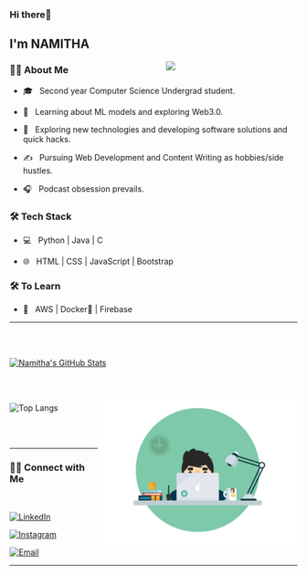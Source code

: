 ### Hi there👋 <h2> I'm NAMITHA</h2>

<img align='right' src="https://media.giphy.com/media/M9gbBd9nbDrOTu1Mqx/giphy.gif" width="230">

<h3> 👩🏽 About Me </h3>


- 🎓 &nbsp; Second year Computer Science Undergrad student.

- 🌱 &nbsp; Learning about ML models and exploring Web3.0.

- 🤔 &nbsp; Exploring new technologies and developing software solutions and quick hacks.

- ✍️ &nbsp; Pursuing Web Development and Content Writing as hobbies/side hustles.

- 🎧 &nbsp; Podcast obsession prevails.




<h3>🛠 Tech Stack</h3>

- 💻 &nbsp; Python | Java | C 

- 🌐 &nbsp; HTML | CSS | JavaScript | Bootstrap 

<!--

- 🛢 &nbsp; MySQL | Node.js

- 🔧 &nbsp; Git | Markdown |

- 🖥 &nbsp; Canva | Photoshop | Figma 

-->



<h3>🛠 To Learn</h3>

- 🔧 &nbsp; AWS | Docker🐳 | Firebase

<hr>



<br/><br/>

[![Namitha's GitHub Stats](https://github-readme-stats.vercel.app/api?username=Namitha-S-11465&show_icons=true)](https://github.com/Namitha-S-11465)

<br/>

<br/>

<img src="https://github.com/nirala69/nirala69/blob/master/70804f7e25b11f29db904f2fa7b4cd9d.gif" width="350" align='right'>

![Top Langs](https://github-readme-stats.vercel.app/api/top-langs/?username=Namitha-S-11465&show_icons=true)

<br><br>



<hr>



<h3> 🤝🏻 Connect with Me </h3>

<br>



<p align="center">


<a href="https://www.linkedin.com/in/namitha-s-734664252/"><img alt="LinkedIn" src="https://img.shields.io/badge/LinkedIn-Namitha%20S-blue?style=flat-square&logo=linkedin"></a>

<a href="https://instagram.com/namitha_._s?igshid=OTk0YzhjMDVlZA=="><img alt="Instagram" src="https://img.shields.io/badge/Instagram-namitha_._s-black?style=flat-square&logo=instagram"></a>

<a href="mailto:namigowri2006@gmail.com"><img alt="Email" src="https://img.shields.io/badge/Email-namigowri2006@gmail.com-blue?style=flat-square&logo=gmail"></a>

</p>



<hr>


